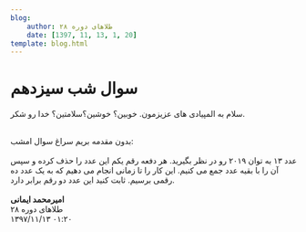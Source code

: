 ```yaml
---
blog:
    author: طلاهای دوره ۲۸
    date: [1397, 11, 13, 1, 20]
template: blog.html
---
```

# سوال شب سیزدهم

<div class="cnt">
<p>سلام به المپیادی های عزیزمون. خوبین؟ خوشین؟‌سلامتین؟ خدا رو شکر.</p>
<div> </div>
<div>بدون مقدمه بریم سراغ سوال امشب:
</div>
<div> </div>
<div>عدد ۱۳ به توان ۲۰۱۹ رو در نظر بگیرید. هر دفعه رقم یکم این عدد را حذف کرده و سپس آن را با بقیه عدد جمع می کنیم. این کار را تا زمانی انجام می دهیم که به یک عدد ده رقمی برسیم. ثابت کنید این عدد دو رقم برابر دارد.</div>
<div> </div>
<div><b>امیرمحمد ایمانی</b></div>
</div>

<div class="blog-info">
    <div class="blog-author">طلاهای دوره ۲۸</div>
    <div class="blog-date">۱۳۹۷/۱۱/۱۳ ۰۱:۲۰</div>
</div>

